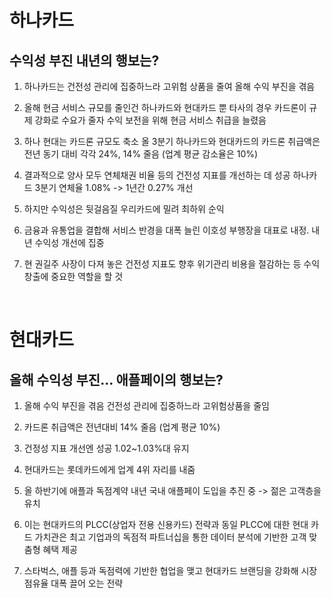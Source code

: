 # 하나카드

## 수익성 부진 내년의 행보는?
1. 하나카드는 건전성 관리에 집중하느라 고위험 상품을 줄여 올해 수익 부진을 겪음

2. 올해 현금 서비스 규모를 줄인건 하나카드와 현대카드 뿐
타사의 경우 카드론이 규제 강화로 수요가 줄자 수익 보전을 위해 현금 서비스 취급을 늘렸음

3. 하나 현대는 카드론 규모도 축소 올 3분기 하나카드와 현대카드의 카드론 취급액은 전년 동기 대비 각각 24%, 14% 줄음 (업계 평균 감소율은 10%)

4. 결과적으로 양사 모두 연체채권 비율 등의 건전성 지표를 개선하는 데 성공
하나카드 3분기 연체율 1.08% -> 1년간 0.27% 개선

5. 하지만 수익성은 뒷걸음질 우리카드에 밀려 최하위 순익

6. 금융과 유통업을 결합해 서비스 반경을 대폭 늘린 이호성 부행장을 대표로 내정. 내년 수익성 개선에 집중

7. 현 권길주 사장이 다져 놓은 건전성 지표도 향후 위기관리 비용을 절감하는 등 수익 창출에 중요한 역할을 할 것

<br>

# 현대카드

## 올해 수익성 부진... 애플페이의 행보는?
1. 올해 수익 부진을 겪음 건전성 관리에 집중하느라 고위험상품을 줄임

2. 카드론 취급액은 전년대비 14% 줄음 (업계 평균 10%)

3. 건정성 지표 개선엔 성공 1.02~1.03%대 유지

4. 현대카드는 롯데카드에게 업계 4위 자리를 내줌

5. 올 하반기에 애플과 독점계약 내년 국내 애플페이 도입을 추진 중 -> 젊은 고객층을 유치

6. 이는 현대카드의 PLCC(상업자 전용 신용카드) 전략과 동일 PLCC에 대한 현대 카드 가치관은 최고 기업과의 독점적 파트너십을 통한 데이터 분석에 기반한 고객 맞춤형 혜택 제공

7. 스타벅스, 애플 등과 독점력에 기반한 협업을 맺고 현대카드 브랜딩을 강화해 시장 점유율 대폭 끌어 오는 전략

